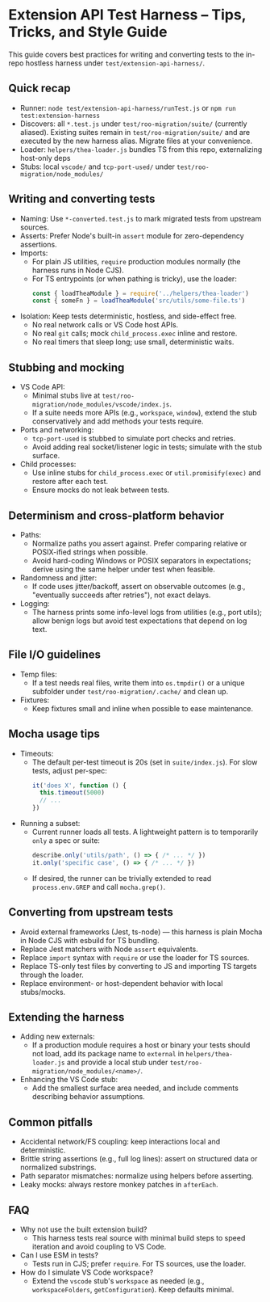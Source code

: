 # Extension API Test Harness – Tips, Tricks, and Style Guide

This guide covers best practices for writing and converting tests to the in-repo hostless harness under `test/extension-api-harness/`.

## Quick recap
- Runner: `node test/extension-api-harness/runTest.js` or `npm run test:extension-harness`
- Discovers: all `*.test.js` under `test/roo-migration/suite/` (currently aliased). Existing suites remain in `test/roo-migration/suite/` and are executed by the new harness alias. Migrate files at your convenience.
- Loader: `helpers/thea-loader.js` bundles TS from this repo, externalizing host-only deps
- Stubs: local `vscode/` and `tcp-port-used/` under `test/roo-migration/node_modules/`

## Writing and converting tests
- Naming: Use `*-converted.test.js` to mark migrated tests from upstream sources.
- Asserts: Prefer Node's built-in `assert` module for zero-dependency assertions.
- Imports:
  - For plain JS utilities, `require` production modules normally (the harness runs in Node CJS).
  - For TS entrypoints (or when pathing is tricky), use the loader:
    ```js
    const { loadTheaModule } = require('../helpers/thea-loader')
    const { someFn } = loadTheaModule('src/utils/some-file.ts')
    ```
- Isolation: Keep tests deterministic, hostless, and side-effect free.
  - No real network calls or VS Code host APIs.
  - No real `git` calls; mock `child_process.exec` inline and restore.
  - No real timers that sleep long; use small, deterministic waits.

## Stubbing and mocking
- VS Code API:
  - Minimal stubs live at `test/roo-migration/node_modules/vscode/index.js`.
  - If a suite needs more APIs (e.g., `workspace`, `window`), extend the stub conservatively and add methods your tests require.
- Ports and networking:
  - `tcp-port-used` is stubbed to simulate port checks and retries.
  - Avoid adding real socket/listener logic in tests; simulate with the stub surface.
- Child processes:
  - Use inline stubs for `child_process.exec` or `util.promisify(exec)` and restore after each test.
  - Ensure mocks do not leak between tests.

## Determinism and cross-platform behavior
- Paths:
  - Normalize paths you assert against. Prefer comparing relative or POSIX-ified strings when possible.
  - Avoid hard-coding Windows or POSIX separators in expectations; derive using the same helper under test when feasible.
- Randomness and jitter:
  - If code uses jitter/backoff, assert on observable outcomes (e.g., "eventually succeeds after retries"), not exact delays.
- Logging:
  - The harness prints some info-level logs from utilities (e.g., port utils); allow benign logs but avoid test expectations that depend on log text.

## File I/O guidelines
- Temp files:
  - If a test needs real files, write them into `os.tmpdir()` or a unique subfolder under `test/roo-migration/.cache/` and clean up.
- Fixtures:
  - Keep fixtures small and inline when possible to ease maintenance.

## Mocha usage tips
- Timeouts:
  - The default per-test timeout is 20s (set in `suite/index.js`). For slow tests, adjust per-spec:
    ```js
    it('does X', function () {
      this.timeout(5000)
      // ...
    })
    ```
- Running a subset:
  - Current runner loads all tests. A lightweight pattern is to temporarily `only` a spec or suite:
    ```js
    describe.only('utils/path', () => { /* ... */ })
    it.only('specific case', () => { /* ... */ })
    ```
  - If desired, the runner can be trivially extended to read `process.env.GREP` and call `mocha.grep()`.

## Converting from upstream tests
- Avoid external frameworks (Jest, ts-node) — this harness is plain Mocha in Node CJS with esbuild for TS bundling.
- Replace Jest matchers with Node `assert` equivalents.
- Replace `import` syntax with `require` or use the loader for TS sources.
- Replace TS-only test files by converting to JS and importing TS targets through the loader.
- Replace environment- or host-dependent behavior with local stubs/mocks.

## Extending the harness
- Adding new externals:
  - If a production module requires a host or binary your tests should not load, add its package name to `external` in `helpers/thea-loader.js` and provide a local stub under `test/roo-migration/node_modules/<name>/`.
- Enhancing the VS Code stub:
  - Add the smallest surface area needed, and include comments describing behavior assumptions.

## Common pitfalls
- Accidental network/FS coupling: keep interactions local and deterministic.
- Brittle string assertions (e.g., full log lines): assert on structured data or normalized substrings.
- Path separator mismatches: normalize using helpers before asserting.
- Leaky mocks: always restore monkey patches in `afterEach`.

## FAQ
- Why not use the built extension build?
  - This harness tests real source with minimal build steps to speed iteration and avoid coupling to VS Code.
- Can I use ESM in tests?
  - Tests run in CJS; prefer `require`. For TS sources, use the loader.
- How do I simulate VS Code workspace?
  - Extend the `vscode` stub's `workspace` as needed (e.g., `workspaceFolders`, `getConfiguration`). Keep defaults minimal.
